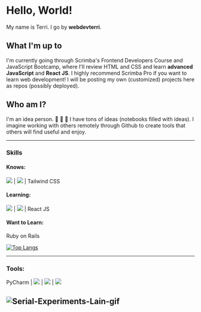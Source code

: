 # Hello, World!
My name is Terri. I go by **webdevterri**.
## What I'm up to
I'm currently going through Scrimba's Frontend Developers Course and JavaScript Bootcamp, where I'll review HTML and CSS and learn **advanced JavaScript** and **React JS**. I highly recommend Scrimba Pro if you want to learn web development! I will be posting my own (customized) projects here as repos (possibly deployed).
## Who am I?
I'm an idea person.  :thought_balloon:  :thought_balloon:  :thought_balloon: I have tons of ideas (notebooks filled with ideas). I imagine working with others remotely through Github to create tools that others will find useful and enjoy.

<!-- ### Goals & Interests:

#### Using JavaScript
I want to create utility apps and browser extensions.

Also, I like to build websites. I've made many WordPress sites but I'm in the process of moving away from WordPress and going back to static sites that I code from scratch. I think WordPress is excessive for a lot of people's needs and want to help people move back to using static sites, when appropriate.

#### Using Python
I'd like to use Python to make tools/software for making art, music and writing (ie. datamoshing, abstract art, experimental stuff, etc.) Also, I would like to make automation tools and bots (not for spamming!) 

:floppy_disk: Another interest of mine is data archiving ("digital hoarding"). I want to learn web scraping using Python and write software/tools that aid in web scraping and archiving. So all-in-all, I'd like to focus on Python and become proficient at it. :floppy_disk: -->

---
### Skills

#### Knows:
<img src = "https://img.shields.io/badge/-HTML5-E34F26?style=flat&logo=html5&logoColor=white"> | <img src = "https://img.shields.io/badge/-CSS3-1572B6?style=flat&logo=css3&logoColor=white"> | Tailwind CSS
#### Learning:
<img src="https://img.shields.io/badge/-Python-black?style=flat&logo=python&logoColor=white"> | <img src="https://img.shields.io/badge/-JavaScript-eed718?style=flat&logo=javascript&logoColor=ffffff"> | React JS
#### Want to Learn:
Ruby on Rails

[![Top Langs](https://github-readme-stats.vercel.app/api/top-langs/?username=webdevterri&layout=compact)](https://github.com/anuraghazra/github-readme-stats)

--- 
### Tools:
PyCharm | <img src="http://img.shields.io/badge/-Github-000000?style=flat&logo=github&logoColor=FFFFFF"> | <img src="http://img.shields.io/badge/-VS%20Code-007ACC?style=flat&logo=visual%20studio%20code&logoColor=white"> | <img src="https://img.shields.io/badge/-intellijidea-000000?style=flat&logo=intellijidea&logoColor=white">

![Serial-Experiments-Lain-gif](https://media.giphy.com/media/PZrjGkr334fXa/giphy.gif)
---


<!--
<img src="https://img.shields.io/badge/-JavaScript-eed718?style=flat&logo=javascript&logoColor=ffffff">
<img src="https://img.shields.io/badge/-php-777BB4?style=flat&logo=php&logoColor=FFFFFF">
**webdevterri/webdevterri** is a ✨ _special_ ✨ repository because its `README.md` (this file) appears on your GitHub profile.

Here are some ideas to get you started:

- 🔭 I’m currently working on ...
- 🌱 I’m currently learning ...
- 👯 I’m looking to collaborate on ...
- 🤔 I’m looking for help with ...
- 💬 Ask me about ...
- 📫 How to reach me: ...
- 😄 Pronouns: ...
- ⚡ Fun fact: ...
-->
